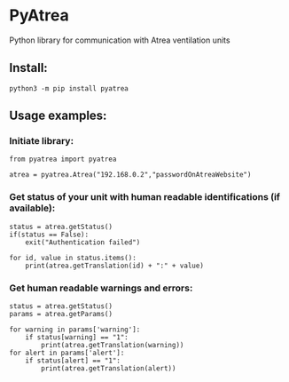 # PyAtrea
Python library for communication with Atrea ventilation units

## Install:

```
python3 -m pip install pyatrea
```

## Usage examples:

### Initiate library:
```
from pyatrea import pyatrea

atrea = pyatrea.Atrea("192.168.0.2","passwordOnAtreaWebsite")
```

### Get status of your unit with human readable identifications (if available):
```
status = atrea.getStatus()
if(status == False):
    exit("Authentication failed")

for id, value in status.items():
    print(atrea.getTranslation(id) + ":" + value)
```

### Get human readable warnings and errors:
```
status = atrea.getStatus()
params = atrea.getParams()

for warning in params['warning']:
    if status[warning] == "1":
        print(atrea.getTranslation(warning))
for alert in params['alert']:
    if status[alert] == "1":
        print(atrea.getTranslation(alert))
```